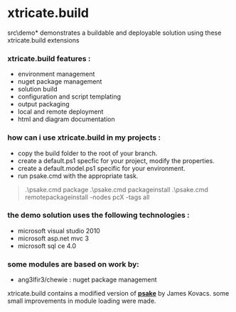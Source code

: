 xtricate.build
==============

src\demo* demonstrates a buildable and deployable solution using these xtricate.build extensions

### xtricate.build features : 
* environment management
* nuget package management
* solution build
* configuration and script templating
* output packaging
* local and remote deployment
* html and diagram documentation

### how can i use xtricate.build in my projects :
* copy the build folder to the root of your branch. 
* create a default.ps1 specfic for your project, modify the properties.
* create a default.model.ps1 specific for your environment.
* run psake.cmd with the appropriate task.
> .\psake.cmd package
> .\psake.cmd packageinstall
> .\psake.cmd remotepackageinstall -nodes pcX -tags all

### the demo solution uses the following technologies :
* microsoft visual studio 2010
* microsoft asp.net mvc 3
* microsoft sql ce 4.0

### some modules are based on work by:
* ang3lfir3/chewie : nuget package management

xtricate.build contains a modified version of **[psake](http://github.com/JamesKovacs/psake)** by James Kovacs. some small
improvements in module loading were made.
